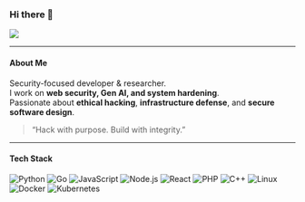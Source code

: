### Hi there 👋

![](https://komarev.com/ghpvc/?username=0x5A65726F677275&color=fb4362&abbreviated=true)

---

#### About Me  
Security-focused developer & researcher.  
I work on **web security, Gen AI, and system hardening**.  
Passionate about **ethical hacking**, **infrastructure defense**, and **secure software design**.

> “Hack with purpose. Build with integrity.”

---

#### Tech Stack
![Python](https://img.shields.io/badge/Python-151515?style=for-the-badge&logo=python&logoColor=3776AB)
![Go](https://img.shields.io/badge/Go-151515?style=for-the-badge&logo=go&logoColor=00ADD8)
![JavaScript](https://img.shields.io/badge/JavaScript-151515?style=for-the-badge&logo=javascript&logoColor=F7DF1E)
![Node.js](https://img.shields.io/badge/Node.js-151515?style=for-the-badge&logo=node.js&logoColor=339933)
![React](https://img.shields.io/badge/React-151515?style=for-the-badge&logo=react&logoColor=61DAFB)
![PHP](https://img.shields.io/badge/PHP-151515?style=for-the-badge&logo=php&logoColor=777BB4)
![C++](https://img.shields.io/badge/C++-151515?style=for-the-badge&logo=c%2B%2B&logoColor=00599C)
![Linux](https://img.shields.io/badge/Linux-151515?style=for-the-badge&logo=linux&logoColor=FCC624)
![Docker](https://img.shields.io/badge/Docker-151515?style=for-the-badge&logo=docker&logoColor=2496ED)
![Kubernetes](https://img.shields.io/badge/Kubernetes-151515?style=for-the-badge&logo=kubernetes&logoColor=326CE5)
